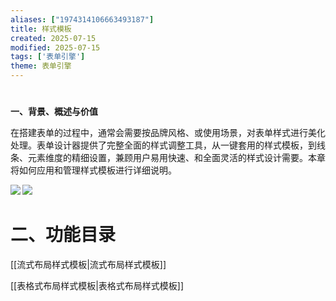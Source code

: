 ```yaml
---
aliases: ["1974314106663493187"]
title: 样式模板
created: 2025-07-15
modified: 2025-07-15
tags: ['表单引擎']
theme: 表单引擎
---
```


#

**一、背景、概述与价值**

在搭建表单的过程中，通常会需要按品牌风格、或使用场景，对表单样式进行美化处理。表单设计器提供了完整全面的样式调整工具，从一键套用的样式模板，到线条、元素维度的精细设置，兼顾用户易用快速、和全面灵活的样式设计需要。本章将如何应用和管理样式模板进行详细说明。

**![](00d0e87deb4aa96a33332cf71f39f551.jpg) ![](084d1e9f52d62339f9471efc4d672060.jpg)**

# **二、功能目录**

[[流式布局样式模板|流式布局样式模板]]

[[表格式布局样式模板|表格式布局样式模板]]